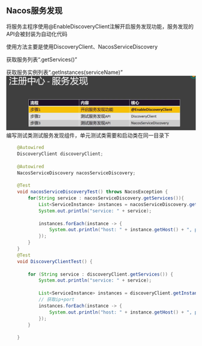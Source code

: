 ## Nacos服务发现
将服务主程序使用@EnableDiscoveryClient注解开启服务发现功能，服务发现的API会被封装为自动化代码

使用方法主要是使用DiscoveryClient、NacosServiceDiscovery

获取服务列表“.getServices()”

获取服务实例列表“.getInstances(serviceName)”
![](./images/cloud-07-01.png)
编写测试类测试服务发现组件，单元测试类需要和启动类在同一目录下
```java
    @Autowired
    DiscoveryClient discoveryClient;

    @Autowired
    NacosServiceDiscovery nacosServiceDiscovery;

    @Test
    void nacosServiceDiscoveryTest() throws NacosException {
        for(String service : nacosServiceDiscovery.getServices()){
            List<ServiceInstance> instances = nacosServiceDiscovery.getInstances(service);
            System.out.println("service: " + service);

            instances.forEach(instance -> {
                System.out.println("host: " + instance.getHost() + ", port: " + instance.getPort());
            });
        }
    }
    @Test
    void DiscoveryClientTest() {

        for (String service : discoveryClient.getServices()) {
            System.out.println("service: " + service);

            List<ServiceInstance> instances = discoveryClient.getInstances(service);
            // 获取ip+port
            instances.forEach(instance -> {
                System.out.println("host: " + instance.getHost() + ", port: " + instance.getPort());
            });
        }

    }

 ```






